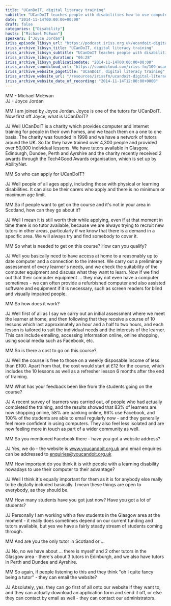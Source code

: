 ```yaml
---
title: "UCanDoIT, digital literacy training"
subtitle: "UCanDoIT teaches people with disabilities how to use computers and the world wide web, including online shopping, banking and social media. Instruction takes place in the learner's own home, on his or her own computer."
date: "2014-11-14T00:00:00+00:00"
draft: false
categories: ["Disability"]
hosts: ["Michael McEwan"]
speakers: ["Joyce Jordan"]
iriss_episode_libsyn_url: "https://podcast.iriss.org.uk/ucandoit-digital-literacy-training-1"
iriss_archive_libsyn_title: "UCanDoIT, digital literacy training"
iriss_archive_libsyn_subtitle: "UCanDoIT teaches people with disabilities how to use computers and the world wide web, including online shopping, banking and social media. Instruction takes place in the learner's own home, on his or her own computer."
iriss_archive_libsyn_duration: "06:28"
iriss_archive_libsyn_publicationdate: "2014-11-14T00:00:00+00:00"
iriss_archive_soundcloud_url: "https://soundcloud.com/iriss-fm/109-ucandoit-digital-literacy-training"
iriss_archive_website_pagetitle: "UCanDoIT, digital literacy training"
iriss_archive_website_url: "/resources/irissfm/ucandoit-digital-literacy-training"
iriss_archive_website_date_of_recording: "2014-11-14T12:00:00+0000"
---
```

MM - Michael McEwan  
JJ - Joyce Jordan

MM I am joined by Joyce Jordan. Joyce is one of the tutors for UCanDoIT. Now first off Joyce, what is UCanDoIT?

JJ Well UCanDoIT is a charity which provides computer and internet training for people in their own homes, and we teach them on a one to one basis. The charity was founded in 1998 and we have a network of tutors around the UK. So far they have trained over 4,300 people and provided over 50,000 individual lessons. We have tutors available in Glasgow, Edinburgh, Dundee, Perth and Ayrshire and the charity recently received 2 awards through the Tech4Good Awards organisation, which is set up by AbilityNet.

MM So who can apply for UCanDoIT?

JJ Well people of all ages apply, including those with physical or learning disabilities. It can also be their carers who apply and there is no minimum or maximum age limit.

MM So if people want to get on the course and it's not in your area in Scotland, how can they go about it?

JJ Well I mean it is still worth their while applying, even if at that moment in time there is no tutor available, because we are always trying to recruit new tutors in other areas, particularly if we know that there is a demand in a specific area. We will always try and find somebody to cover it.

MM So what is needed to get on this course? How can you qualify?

JJ Well you basically need to have access at home to a reasonably up to date computer and a connection to the internet. We carry out a preliminary assessment of every learner's needs, and we check the suitability of the computer equipment and discuss what they want to learn. Now if we find out that their computer equipment ... they may not even have a computer sometimes - we can often provide a refurbished computer and also assisted software and equipment if it is necessary, such as screen readers for blind and visually impaired people.

MM So how does it work?

JJ Well first of all as I say we carry out an initial assessment where we meet the learner at home, and then following that they receive a course of 10 lessons which last approximately an hour and a half to two hours, and each lesson is tailored to suit the individual needs and the interests of the learner. This can include emailing, accessing information online, online shopping, using social media such as Facebook, etc.

MM So is there a cost to go on this course?

JJ Well the course is free to those on a weekly disposable income of less than £100. Apart from that, the cost would start at £12 for the course, which includes the 10 lessons as well as a refresher lesson 6 months after the end of training.

MM What has your feedback been like from the students going on the course?

JJ A recent survey of learners was carried out, of people who had actually completed the training, and the results showed that 83% of learners are now shopping online, 58% are banking online, 66% use Facebook, and 100% of the students are able to email regularly now - and they generally feel more confident in using computers. They also feel less isolated and are now feeling more in touch as part of a wider community as well.

MM So you mentioned Facebook there - have you got a website address?

JJ Yes, we do - the website is www.youcandoit.org.uk and email enquiries can be addressed to enquiries@youcandoit.org.uk

MM How important do you think it is with people with a learning disability nowadays to use their computer to their advantage?

JJ Well I think it's equally important for them as it is for anybody else really to be digitally included basically. I mean these things are open to everybody, as they should be.

MM How many students have you got just now? Have you got a lot of students?

JJ Personally I am working with a few students in the Glasgow area at the moment - it really does sometimes depend on our current funding and tutors available, but yes we have a fairly steady stream of students coming through.

MM And are you the only tutor in Scotland or ...

JJ No, no we have about ... there is myself and 2 other tutors in the Glasgow area - there's about 3 tutors in Edinburgh, and we also have tutors in Perth and Dundee and Ayrshire.

MM So again, if people listening to this and they think "oh I quite fancy being a tutor" - they can email the website?

JJ Absolutely, yes, they can go first of all onto our website if they want to, and they can actually download an application form and send it off, or else they can contact by email as well - they can contact our administrators.